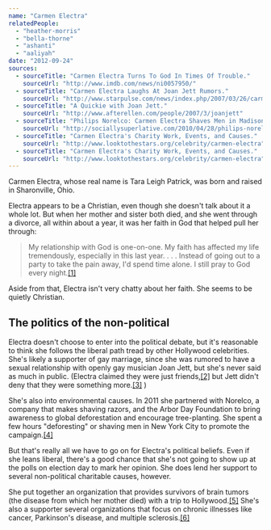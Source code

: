 ```yaml
---
name: "Carmen Electra"
relatedPeople:
  - "heather-morris"
  - "bella-thorne"
  - "ashanti"
  - "aaliyah"
date: "2012-09-24"
sources:
  - sourceTitle: "Carmen Electra Turns To God In Times Of Trouble."
    sourceUrl: "http://www.imdb.com/news/ni0057950/"
  - sourceTitle: "Carmen Electra Laughs At Joan Jett Rumors."
    sourceUrl: "http://www.starpulse.com/news/index.php/2007/03/26/carmen_electra_laughs_at_joan_jett_rumor"
  - sourceTitle: "A Quickie with Joan Jett."
    sourceUrl: "http://www.afterellen.com/people/2007/3/joanjett"
  - sourceTitle: "Philips Norelco: Carmen Electra Shaves Men in Madison Square Park!"
    sourceUrl: "http://sociallysuperlative.com/2010/04/28/philips-norelco-carmen-electra-shaves-men-in-madison-square-park/"
  - sourceTitle: "Carmen Electra's Charity Work, Events, and Causes."
    sourceUrl: "http://www.looktothestars.org/celebrity/carmen-electra"
  - sourceTitle: "Carmen Electra's Charity Work, Events, and Causes."
    sourceUrl: "http://www.looktothestars.org/celebrity/carmen-electra"
---
```


Carmen Electra, whose real name is Tara Leigh Patrick, was born and raised in Sharonville, Ohio.

Electra appears to be a Christian, even though she doesn't talk about it a whole lot. But when her mother and sister both died, and she went through a divorce, all within about a year, it was her faith in God that helped pull her through:

>My relationship with God is one-on-one. My faith has affected my life tremendously, especially in this last year. . . . Instead of going out to a party to take the pain away, I'd spend time alone. I still pray to God every night.<a class="source-citation" href="http://www.imdb.com/news/ni0057950/" title="Carmen Electra Turns To God In Times Of Trouble.">[1]</a>

Aside from that, Electra isn't very chatty about her faith. She seems to be quietly Christian.


## The politics of the non-political

Electra doesn't choose to enter into the political debate, but it's reasonable to think she follows the liberal path tread by other Hollywood celebrities. She's likely a supporter of gay marriage, since she was rumored to have a sexual relationship with openly gay musician Joan Jett, but she's never said as much in public. (Electra claimed they were just friends,<a class="source-citation" href="http://www.starpulse.com/news/index.php/2007/03/26/carmen_electra_laughs_at_joan_jett_rumor" title="Carmen Electra Laughs At Joan Jett Rumors.">[2]</a> but Jett didn't deny that they were something more.<a class="source-citation" href="http://www.afterellen.com/people/2007/3/joanjett" title="A Quickie with Joan Jett.">[3]</a> )

She's also into environmental causes. In 2011 she partnered with Norelco, a company that makes shaving razors, and the Arbor Day Foundation to bring awareness to global deforestation and encourage tree-planting. She spent a few hours "deforesting" or shaving men in New York City to promote the campaign.<a class="source-citation" href="http://sociallysuperlative.com/2010/04/28/philips-norelco-carmen-electra-shaves-men-in-madison-square-park/" title="Philips Norelco: Carmen Electra Shaves Men in Madison Square Park!">[4]</a>

But that's really all we have to go on for Electra's political beliefs. Even if she leans liberal, there's a good chance that she's not going to show up at the polls on election day to mark her opinion. She does lend her support to several non-political charitable causes, however.

She put together an organization that provides survivors of brain tumors (the disease from which her mother died) with a trip to Hollywood.<a class="source-citation" href="http://www.looktothestars.org/celebrity/carmen-electra" title="Carmen Electra&apos;s Charity Work, Events, and Causes.">[5]</a> She's also a supporter several organizations that focus on chronic illnesses like cancer, Parkinson's disease, and multiple sclerosis.<a class="source-citation" href="http://www.looktothestars.org/celebrity/carmen-electra" title="Carmen Electra&apos;s Charity Work, Events, and Causes.">[6]</a>
